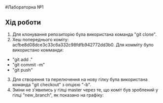 #Лабораторна №1

## Хід роботи
1. Для клонування репозиторію була використана команда "git clone".
2. Хеш попереднього коміту: acfbe8d08dce3c33c6a332c98fdfb942772dd3b0. 
Для комміту було використано комманди: 
* "git add ."
* "git commit -m"
* "git push" 
3. Для створення та перелючення на нову гілку була використана команда "git checkout" з опцією "-b".
4. Зміни не з'явились у гілці master через те, що коміт був зроблений у гілці "new_branch", як показано на графіку: